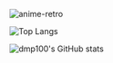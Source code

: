 


![anime-retro](https://user-images.githubusercontent.com/107687577/226801966-d6e476d3-569d-4b53-b052-4be67151443a.gif)





![Top Langs](https://github-readme-stats.vercel.app/api/top-langs/?username=dmp100&layout=dark&theme=onedark)

















<!--
**dmp100/dmp100** is a ✨ _special_ ✨ repository because its `README.md` (this file) appears on your GitHub profile.

Here are some ideas to get you started:

- 🔭 I’m currently working on ...
- 🌱 I’m currently learning ...
- 👯 I’m looking to collaborate on ...
- 🤔 I’m looking for help with ...
- 💬 Ask me about ...
- 📫 How to reach me: ...
- 😄 Pronouns: ...
- ⚡ Fun fact: ...
-->
![dmp100's GitHub stats](https://github-readme-stats.vercel.app/api?username=dmp100&show_icons=true&theme=radical)
